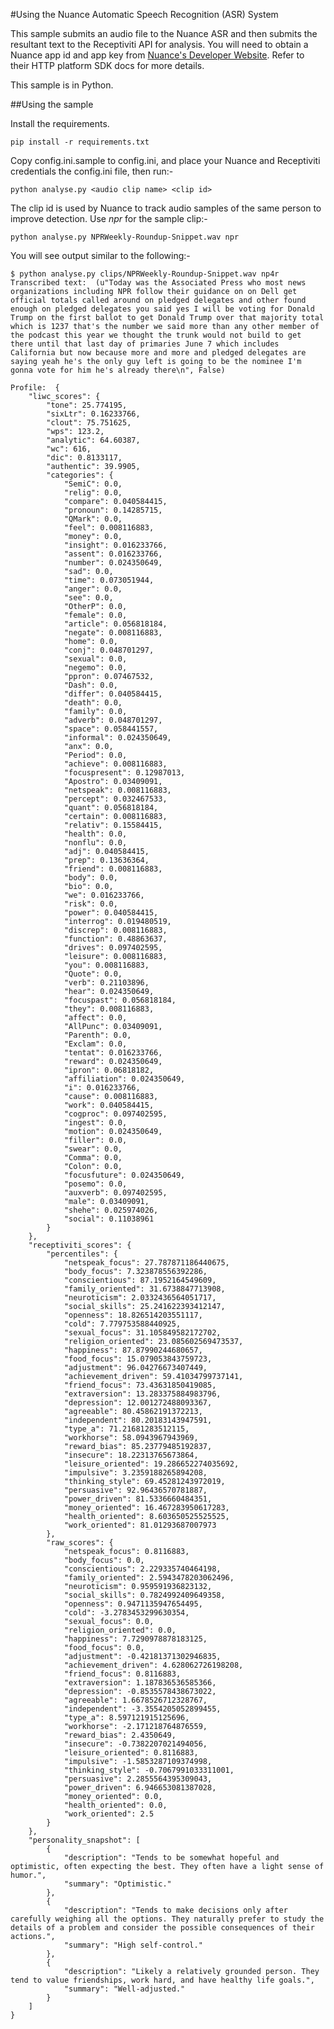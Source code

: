 #Using the Nuance Automatic Speech Recognition (ASR) System

This sample submits an audio file to the Nuance ASR and then submits the resultant text to the Receptiviti API for analysis. You will need to obtain a Nuance app id and app key from [Nuance's Developer Website](https://developer.nuance.com). Refer to their HTTP platform SDK docs for more details.

This sample is in Python.

##Using the sample

Install the requirements.

```pip install -r requirements.txt```

Copy config.ini.sample to config.ini, and place your Nuance and Receptiviti credentials the config.ini file, then run:-

```python analyse.py <audio clip name> <clip id>```

The clip id is used by Nuance to track audio samples of the same person to improve detection. Use *npr* for the sample clip:-

```python analyse.py NPRWeekly-Roundup-Snippet.wav npr```

You will see output similar to the following:-

```
$ python analyse.py clips/NPRWeekly-Roundup-Snippet.wav np4r
Transcribed text:  (u"Today was the Associated Press who most news organizations including NPR follow their guidance on on Dell get official totals called around on pledged delegates and other found enough on pledged delegates you said yes I will be voting for Donald Trump on the first ballot to get Donald Trump over that majority total which is 1237 that's the number we said more than any other member of the podcast this year we thought the trunk would not build to get there until that last day of primaries June 7 which includes California but now because more and more and pledged delegates are saying yeah he's the only guy left is going to be the nominee I'm gonna vote for him he's already there\n", False)

Profile:  {
    "liwc_scores": {
        "tone": 25.774195, 
        "sixLtr": 0.16233766, 
        "clout": 75.751625, 
        "wps": 123.2, 
        "analytic": 64.60387, 
        "wc": 616, 
        "dic": 0.8133117, 
        "authentic": 39.9905, 
        "categories": {
            "SemiC": 0.0, 
            "relig": 0.0, 
            "compare": 0.040584415, 
            "pronoun": 0.14285715, 
            "QMark": 0.0, 
            "feel": 0.008116883, 
            "money": 0.0, 
            "insight": 0.016233766, 
            "assent": 0.016233766, 
            "number": 0.024350649, 
            "sad": 0.0, 
            "time": 0.073051944, 
            "anger": 0.0, 
            "see": 0.0, 
            "OtherP": 0.0, 
            "female": 0.0, 
            "article": 0.056818184, 
            "negate": 0.008116883, 
            "home": 0.0, 
            "conj": 0.048701297, 
            "sexual": 0.0, 
            "negemo": 0.0, 
            "ppron": 0.07467532, 
            "Dash": 0.0, 
            "differ": 0.040584415, 
            "death": 0.0, 
            "family": 0.0, 
            "adverb": 0.048701297, 
            "space": 0.058441557, 
            "informal": 0.024350649, 
            "anx": 0.0, 
            "Period": 0.0, 
            "achieve": 0.008116883, 
            "focuspresent": 0.12987013, 
            "Apostro": 0.03409091, 
            "netspeak": 0.008116883, 
            "percept": 0.032467533, 
            "quant": 0.056818184, 
            "certain": 0.008116883, 
            "relativ": 0.15584415, 
            "health": 0.0, 
            "nonflu": 0.0, 
            "adj": 0.040584415, 
            "prep": 0.13636364, 
            "friend": 0.008116883, 
            "body": 0.0, 
            "bio": 0.0, 
            "we": 0.016233766, 
            "risk": 0.0, 
            "power": 0.040584415, 
            "interrog": 0.019480519, 
            "discrep": 0.008116883, 
            "function": 0.48863637, 
            "drives": 0.097402595, 
            "leisure": 0.008116883, 
            "you": 0.008116883, 
            "Quote": 0.0, 
            "verb": 0.21103896, 
            "hear": 0.024350649, 
            "focuspast": 0.056818184, 
            "they": 0.008116883, 
            "affect": 0.0, 
            "AllPunc": 0.03409091, 
            "Parenth": 0.0, 
            "Exclam": 0.0, 
            "tentat": 0.016233766, 
            "reward": 0.024350649, 
            "ipron": 0.06818182, 
            "affiliation": 0.024350649, 
            "i": 0.016233766, 
            "cause": 0.008116883, 
            "work": 0.040584415, 
            "cogproc": 0.097402595, 
            "ingest": 0.0, 
            "motion": 0.024350649, 
            "filler": 0.0, 
            "swear": 0.0, 
            "Comma": 0.0, 
            "Colon": 0.0, 
            "focusfuture": 0.024350649, 
            "posemo": 0.0, 
            "auxverb": 0.097402595, 
            "male": 0.03409091, 
            "shehe": 0.025974026, 
            "social": 0.11038961
        }
    }, 
    "receptiviti_scores": {
        "percentiles": {
            "netspeak_focus": 27.787871186440675, 
            "body_focus": 7.323878556392286, 
            "conscientious": 87.1952164549609, 
            "family_oriented": 31.6738847713908, 
            "neuroticism": 2.0332436564051717, 
            "social_skills": 25.241622393412147, 
            "openness": 18.826514203551117, 
            "cold": 7.779753588440925, 
            "sexual_focus": 31.105849582172702, 
            "religion_oriented": 23.085602569473537, 
            "happiness": 87.87990244680657, 
            "food_focus": 15.079053843759723, 
            "adjustment": 96.04276673407449, 
            "achievement_driven": 59.41034799737141, 
            "friend_focus": 73.43631850419085, 
            "extraversion": 13.283375884983796, 
            "depression": 12.001272488093367, 
            "agreeable": 80.45862191372213, 
            "independent": 80.20183143947591, 
            "type_a": 71.21681283512115, 
            "workhorse": 58.0943967943969, 
            "reward_bias": 85.23779485192837, 
            "insecure": 18.22313765673864, 
            "leisure_oriented": 19.286652274035692, 
            "impulsive": 3.2359188265894208, 
            "thinking_style": 69.45281243972019, 
            "persuasive": 92.96436570781887, 
            "power_driven": 81.5336660484351, 
            "money_oriented": 16.467283950617283, 
            "health_oriented": 8.603650525525525, 
            "work_oriented": 81.01293687007973
        }, 
        "raw_scores": {
            "netspeak_focus": 0.8116883, 
            "body_focus": 0.0, 
            "conscientious": 2.229335740464198, 
            "family_oriented": 2.5943478203062496, 
            "neuroticism": 0.959591936823132, 
            "social_skills": 0.7824992409649358, 
            "openness": 0.9471135947654495, 
            "cold": -3.2783453299630354, 
            "sexual_focus": 0.0, 
            "religion_oriented": 0.0, 
            "happiness": 7.7290978878183125, 
            "food_focus": 0.0, 
            "adjustment": -0.42181371302946835, 
            "achievement_driven": 4.628062726198208, 
            "friend_focus": 0.8116883, 
            "extraversion": 1.187836536585366, 
            "depression": -0.8535578438673022, 
            "agreeable": 1.6678526712328767, 
            "independent": -3.3554205052899455, 
            "type_a": 8.597121915125696, 
            "workhorse": -2.171218764876559, 
            "reward_bias": 2.4350649, 
            "insecure": -0.7382207021494056, 
            "leisure_oriented": 0.8116883, 
            "impulsive": -1.5853287109374998, 
            "thinking_style": -0.7067991033311001, 
            "persuasive": 2.2855564395309043, 
            "power_driven": 6.946653081387028, 
            "money_oriented": 0.0, 
            "health_oriented": 0.0, 
            "work_oriented": 2.5
        }
    }, 
    "personality_snapshot": [
        {
            "description": "Tends to be somewhat hopeful and optimistic, often expecting the best. They often have a light sense of humor.", 
            "summary": "Optimistic."
        }, 
        {
            "description": "Tends to make decisions only after carefully weighing all the options. They naturally prefer to study the details of a problem and consider the possible consequences of their actions.", 
            "summary": "High self-control."
        }, 
        {
            "description": "Likely a relatively grounded person. They tend to value friendships, work hard, and have healthy life goals.", 
            "summary": "Well-adjusted."
        }
    ]
}
```

